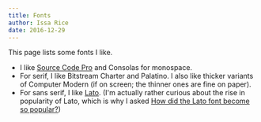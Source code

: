 ```yaml
---
title: Fonts
author: Issa Rice
date: 2016-12-29
---
```


This page lists some fonts I like.

- I like [Source Code Pro](https://github.com/adobe-fonts/source-code-pro) and
  Consolas for monospace.
- For serif, I like Bitstream Charter and Palatino.
I also like thicker variants of Computer Modern (if on screen; the thinner ones are fine on paper).
- For sans serif, I like [Lato](http://www.latofonts.com/lato-free-fonts/).
(I'm actually rather curious about the rise in popularity of Lato, which is why I asked [How did the Lato font become so popular?](https://www.quora.com/How-did-the-Lato-font-become-so-popular))

